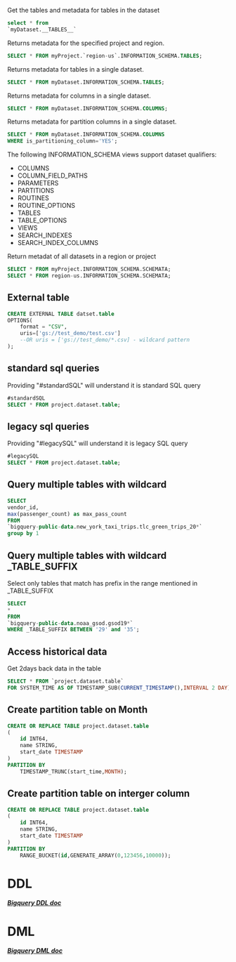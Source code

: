 Get the tables and metadata for tables in the dataset
```sql
select * from 
`myDataset.__TABLES__`
```

Returns metadata for the specified project and region.
```sql
SELECT * FROM myProject.`region-us`.INFORMATION_SCHEMA.TABLES;
```

Returns metadata for tables in a single dataset.
```sql
SELECT * FROM myDataset.INFORMATION_SCHEMA.TABLES;
```

Returns metadata for columns in a single dataset.
```sql
SELECT * FROM myDataset.INFORMATION_SCHEMA.COLUMNS;
```

Returns metadata for partition columns in a single dataset.
```sql
SELECT * FROM myDataset.INFORMATION_SCHEMA.COLUMNS
WHERE is_partitioning_column='YES';
```

The following INFORMATION_SCHEMA views support dataset qualifiers:
- COLUMNS
- COLUMN_FIELD_PATHS
- PARAMETERS
- PARTITIONS
- ROUTINES
- ROUTINE_OPTIONS
- TABLES
- TABLE_OPTIONS
- VIEWS
- SEARCH_INDEXES
- SEARCH_INDEX_COLUMNS

Return metadat of all datasets in a region or project
```sql
SELECT * FROM myProject.INFORMATION_SCHEMA.SCHEMATA;
SELECT * FROM region-us.INFORMATION_SCHEMA.SCHEMATA;
```

## External table
```sql
CREATE EXTERNAL TABLE datset.table
OPTIONS(
    format = "CSV",
    uris=['gs://test_demo/test.csv']
    --OR uris = ['gs://test_demo/*.csv] - wildcard pattern
);
```

## standard sql queries
Providing "#standardSQL" will understand it is standard SQL query
```sql
#standardSQL
SELECT * FROM project.dataset.table;
```
## legacy sql queries
Providing "#legacySQL" will understand it is legacy SQL query
```sql
#legacySQL
SELECT * FROM project.dataset.table;
```

## Query multiple tables with wildcard
```sql
SELECT 
vendor_id,
max(passenger_count) as max_pass_count 
FROM 
`bigquery-public-data.new_york_taxi_trips.tlc_green_trips_20*` 
group by 1
```
## Query multiple tables with wildcard _TABLE_SUFFIX
Select only tables that match has prefix in the range mentioned in _TABLE_SUFFIX
```sql
SELECT 
*
FROM 
`bigquery-public-data.noaa_gsod.gsod19*` 
WHERE _TABLE_SUFFIX BETWEEN '29' and '35';
```

## Access historical data
Get 2days back data in the table 
```sql
SELECT * FROM `project.dataset.table`
FOR SYSTEM_TIME AS OF TIMESTAMP_SUB(CURRENT_TIMESTAMP(),INTERVAL 2 DAY);
```

## Create partition table on Month
```sql
CREATE OR REPLACE TABLE project.dataset.table
(
    id INT64,
    name STRING,
    start_date TIMESTAMP
)
PARTITION BY
    TIMESTAMP_TRUNC(start_time,MONTH);
```

## Create partition table on interger column
```sql
CREATE OR REPLACE TABLE project.dataset.table
(
    id INT64,
    name STRING,
    start_date TIMESTAMP
)
PARTITION BY
    RANGE_BUCKET(id,GENERATE_ARRAY(0,123456,10000));
```

# DDL

***[Bigquery DDL doc](https://cloud.google.com/bigquery/docs/reference/standard-sql/data-definition-language)***

# DML
***[Bigquery DML doc](https://cloud.google.com/bigquery/docs/reference/standard-sql/dml-syntax)***